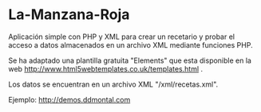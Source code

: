 # La-Manzana-Roja

Aplicación simple con PHP y XML para crear un recetario y probar el acceso a datos almacenados en un archivo XML
mediante funciones PHP.

Se ha adaptado una plantilla gratuita "Elements" que esta disponible en la web http://www.html5webtemplates.co.uk/templates.html .

Los datos se encuentran en un archivo XML "/xml/recetas.xml".

Ejemplo: http://demos.ddmontal.com
